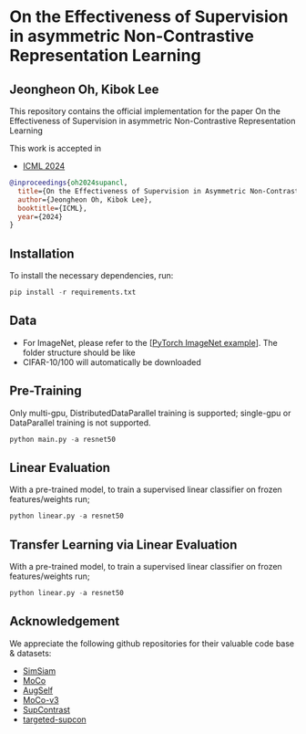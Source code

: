 # On the Effectiveness of Supervision in asymmetric Non-Contrastive Representation Learning
## Jeongheon Oh, Kibok Lee

This repository contains the official implementation for the paper On the Effectiveness of Supervision in asymmetric Non-Contrastive Representation Learning

This work is accepted in
- [ICML 2024](https://openreview.net/forum?id=iC8l9DI1ZX)

```bibtex
@inproceedings{oh2024supancl,
  title={On the Effectiveness of Supervision in Asymmetric Non-Contrastive Learning},
  author={Jeongheon Oh, Kibok Lee},
  booktitle={ICML},
  year={2024}
}
```
## Installation
To install the necessary dependencies, run:
```python
pip install -r requirements.txt
```

## Data
- For ImageNet, please refer to the [[PyTorch ImageNet example](https://github.com/pytorch/examples/tree/main/imagenet)]. The folder structure should be like 
- CIFAR-10/100 will automatically be downloaded

## Pre-Training
Only multi-gpu, DistributedDataParallel training is supported; single-gpu or DataParallel training is not supported.
```python
python main.py -a resnet50
```
## Linear Evaluation
With a pre-trained model, to train a supervised linear classifier on frozen features/weights run;
```python
python linear.py -a resnet50
```

## Transfer Learning via Linear Evaluation
With a pre-trained model, to train a supervised linear classifier on frozen features/weights run;
```python
python linear.py -a resnet50
```

## Acknowledgement
We appreciate the following github repositories for their valuable code base & datasets:
- [SimSiam](https://github.com/facebookresearch/simsiam/tree/main)
- [MoCo](https://github.com/facebookresearch/moco)
- [AugSelf](https://github.com/hankook/AugSelf/tree/main)
- [MoCo-v3](https://github.com/facebookresearch/moco-v3)
- [SupContrast](https://github.com/HobbitLong/SupContrast)
- [targeted-supcon](https://github.com/LTH14/targeted-supcon)
